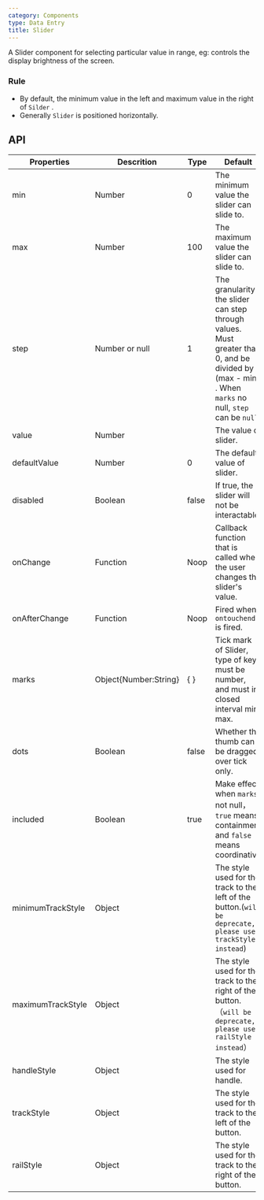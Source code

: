 ```yaml
---
category: Components
type: Data Entry
title: Slider
---
```


A Slider component for selecting particular value in range, eg: controls the display brightness of the screen.

### Rule
- By default, the minimum value in the left and maximum value in the right of `Silder` .
- Generally `Slider` is positioned horizontally.

## API

Properties | Descrition | Type | Default
-----------|------------|------|--------
| min    |  Number     | 0     | The minimum value the slider can slide to. |
| max    |  Number     | 100    | The maximum value the slider can slide to. |
| step    |  Number or null     | 1    | The granularity the slider can step through values. Must greater than 0, and be divided by (max - min) . When `marks` no null, `step` can be `null`. |
| value    |  Number  |     | The value of slider. |
| defaultValue    |  Number   | 0     | The default value of slider. |
| disabled    |  Boolean     | false    | If true, the slider will not be interactable. |
| onChange    |  Function     | Noop    | Callback function that is called when the user changes the slider's value. |
| onAfterChange    |  Function     | Noop    | Fired when `ontouchend` is fired. |
| marks   |  Object{Number:String}     | { }    | Tick mark of Slider, type of key must be number, and must in closed interval min, max. |
| dots   |  Boolean     | false    | Whether the thumb can be dragged over tick only. |
| included  |  Boolean     | true    | Make effect when `marks` not null，`true` means containment and `false` means coordinative |
| minimumTrackStyle  |  Object     |   | The style used for the track to the left of the button.(`will be deprecate, please use trackStyle instead`)|
| maximumTrackStyle  |  Object     |    | The style used for the track to the right of the button.（`will be deprecate, please use railStyle instead`）  |
| handleStyle  |  Object     |    | The style used for handle.  |
| trackStyle  | Object     |    | The style used for the track to the left of the button. |
| railStyle  |  Object     |   | The style used for the track to the right of the button. |
